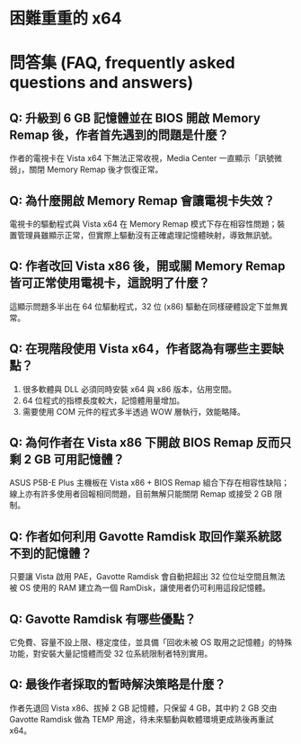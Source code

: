 # 困難重重的 x64

# 問答集 (FAQ, frequently asked questions and answers)

## Q: 升級到 6 GB 記憶體並在 BIOS 開啟 Memory Remap 後，作者首先遇到的問題是什麼？
作者的電視卡在 Vista x64 下無法正常收視，Media Center 一直顯示「訊號微弱」，關閉 Memory Remap 後才恢復正常。

## Q: 為什麼開啟 Memory Remap 會讓電視卡失效？
電視卡的驅動程式與 Vista x64 在 Memory Remap 模式下存在相容性問題；裝置管理員雖顯示正常，但實際上驅動沒有正確處理記憶體映射，導致無訊號。

## Q: 作者改回 Vista x86 後，開或關 Memory Remap 皆可正常使用電視卡，這說明了什麼？
這顯示問題多半出在 64 位驅動程式，32 位 (x86) 驅動在同樣硬體設定下並無異常。

## Q: 在現階段使用 Vista x64，作者認為有哪些主要缺點？
1. 很多軟體與 DLL 必須同時安裝 x64 與 x86 版本，佔用空間。  
2. 64 位程式的指標長度較大，記憶體用量增加。  
3. 需要使用 COM 元件的程式多半透過 WOW 層執行，效能略降。

## Q: 為何作者在 Vista x86 下開啟 BIOS Remap 反而只剩 2 GB 可用記憶體？
ASUS P5B-E Plus 主機板在 Vista x86 + BIOS Remap 組合下存在相容性缺陷；線上亦有許多使用者回報相同問題，目前無解只能關閉 Remap 或接受 2 GB 限制。

## Q: 作者如何利用 Gavotte Ramdisk 取回作業系統認不到的記憶體？
只要讓 Vista 啟用 PAE，Gavotte Ramdisk 會自動把超出 32 位位址空間且無法被 OS 使用的 RAM 建立為一個 RamDisk，讓使用者仍可利用這段記憶體。

## Q: Gavotte Ramdisk 有哪些優點？
它免費、容量不設上限、穩定度佳，並具備「回收未被 OS 取用之記憶體」的特殊功能，對安裝大量記憶體而受 32 位系統限制者特別實用。

## Q: 最後作者採取的暫時解決策略是什麼？
作者先退回 Vista x86、拔掉 2 GB 記憶體，只保留 4 GB，其中約 2 GB 交由 Gavotte Ramdisk 做為 TEMP 用途，待未來驅動與軟體環境更成熟後再重試 x64。